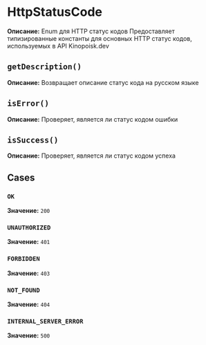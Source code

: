 # HttpStatusCode

**Описание:** Enum для HTTP статус кодов
Предоставляет типизированные константы для основных HTTP статус кодов,
используемых в API Kinopoisk.dev

## `getDescription()`

**Описание:** Возвращает описание статус кода на русском языке

## `isError()`

**Описание:** Проверяет, является ли статус кодом ошибки

## `isSuccess()`

**Описание:** Проверяет, является ли статус кодом успеха

## Cases

### `OK`

**Значение:** `200`

### `UNAUTHORIZED`

**Значение:** `401`

### `FORBIDDEN`

**Значение:** `403`

### `NOT_FOUND`

**Значение:** `404`

### `INTERNAL_SERVER_ERROR`

**Значение:** `500`

